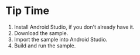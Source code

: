 Tip Time 
=================================
1. Install Android Studio, if you don't already have it.
2. Download the sample.
3. Import the sample into Android Studio.
4. Build and run the sample.
